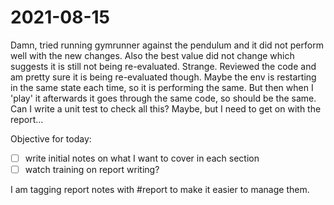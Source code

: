 # 2021-08-15
Damn, tried running gymrunner against the pendulum and it did not perform well with the new changes.  Also the best value did not change which suggests it is still not being re-evaluated.   Strange.
Reviewed the code and am pretty sure it is being re-evaluated though.  Maybe the env is restarting in the same state each time, so it is performing the same.   But then when I 'play' it afterwards it goes through the same code, so should be the same.
Can I write a unit test to check all this?  Maybe, but I need to get on with the report...

Objective for today:
- [ ] write initial notes on what I want to cover in each section
- [ ] watch training on report writing?

I am tagging report notes with #report to make it easier to manage them.
